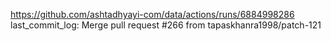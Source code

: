 https://github.com/ashtadhyayi-com/data/actions/runs/6884998286
last_commit_log: Merge pull request #266 from tapaskhanra1998/patch-121